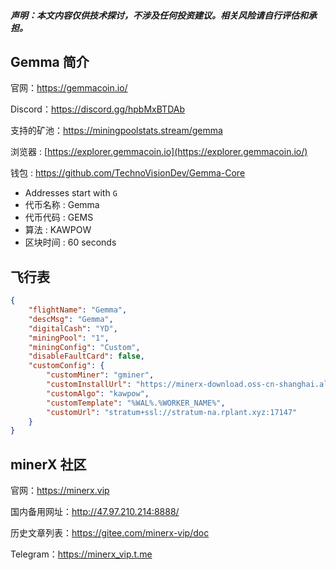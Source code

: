 

##### **声明**：本文内容仅供技术探讨，不涉及任何投资建议。相关风险请自行评估和承担。





## Gemma 简介

官网：https://gemmacoin.io/

Discord：https://discord.gg/hpbMxBTDAb



支持的矿池：https://miningpoolstats.stream/gemma

浏览器 : [https://explorer.gemmacoin.io](https://explorer.gemmacoin.io/)

钱包 : https://github.com/TechnoVisionDev/Gemma-Core



- Addresses start with `G`
- 代币名称 : Gemma
- 代币代码 : GEMS
- 算法 : KAWPOW
- 区块时间 : 60 seconds



## 飞行表

```json
{
    "flightName": "Gemma",
    "descMsg": "Gemma",
    "digitalCash": "YD",
    "miningPool": "1",
    "miningConfig": "Custom",
    "disableFaultCard": false,
    "customConfig": {
        "customMiner": "gminer",
        "customInstallUrl": "https://minerx-download.oss-cn-shanghai.aliyuncs.com/gminer/gminer-3.44.1.tar.gz",
        "customAlgo": "kawpow",
        "customTemplate": "%WAL%.%WORKER_NAME%",
        "customUrl": "stratum+ssl://stratum-na.rplant.xyz:17147"
    }
}
```



## minerX 社区

官网：https://minerx.vip

国内备用网址：http://47.97.210.214:8888/

历史文章列表：https://gitee.com/minerx-vip/doc

Telegram：https://minerx_vip.t.me

